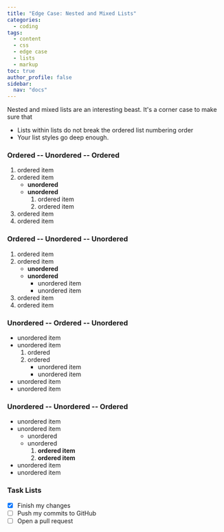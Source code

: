```yaml
---
title: "Edge Case: Nested and Mixed Lists"
categories:
  - coding
tags:
  - content
  - css
  - edge case
  - lists
  - markup
toc: true
author_profile: false
sidebar:
  nav: "docs"
---
```


Nested and mixed lists are an interesting beast. It's a corner case to make sure that

- Lists within lists do not break the ordered list numbering order
- Your list styles go deep enough.

### Ordered -- Unordered -- Ordered

1. ordered item
2. ordered item
   - **unordered**
   - **unordered**
     1. ordered item
     2. ordered item
3. ordered item
4. ordered item

### Ordered -- Unordered -- Unordered

1. ordered item
2. ordered item
   - **unordered**
   - **unordered**
     - unordered item
     - unordered item
3. ordered item
4. ordered item

### Unordered -- Ordered -- Unordered

- unordered item
- unordered item
  1. ordered
  2. ordered
     - unordered item
     - unordered item
- unordered item
- unordered item

### Unordered -- Unordered -- Ordered

- unordered item
- unordered item
  - unordered
  - unordered
    1. **ordered item**
    2. **ordered item**
- unordered item
- unordered item

### Task Lists

- [x] Finish my changes
- [ ] Push my commits to GitHub
- [ ] Open a pull request
